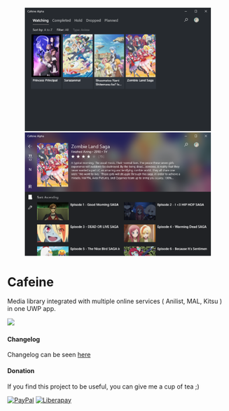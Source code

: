 <p float="left" align="center">
<img src="images/01_dark_v13.png" width="425">
<img src="images/02_dark_v13.png" width="425">
</p>

# Cafeine
Media library integrated with multiple online services ( Anilist, MAL, Kitsu ) in one UWP app.

[<img src="https://assets.windowsphone.com/85864462-9c82-451e-9355-a3d5f874397a/English_get-it-from-MS_InvariantCulture_Default.png" width="150">](https://www.microsoft.com/store/apps/9NG9S7Q4Q65R?ocid=badge)


#### Changelog
Changelog can be seen [here](Changelog.md)

#### Donation
If you find this project to be useful, you can give me a cup of tea ;)

[![PayPal](https://img.shields.io/badge/Donate-PayPal-blue.svg)](https://www.paypal.me/kekekmacan) [![Liberapay](https://img.shields.io/badge/Donate-LiberaPay-Yellow.svg)](https://liberapay.com/kekekmacan/donate)
